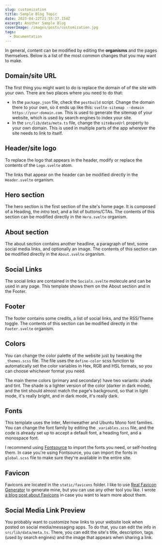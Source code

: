 ```yaml
---
slug: customization
title: Sample Blog Topic
date: 2023-04-22T21:55:27.154Z
excerpt: Another Sample Blog
coverImage: /images/posts/customization.jpg
tags:
  - Documentation
---
```


In general, content can be modified by editing the **organisms** and the pages themselves. Below is a list of the most common changes that you may want to make.

## Domain/site URL

The first thing you might want to do is replace the domain of of the site with your own. There are two places where you need to do that:

- In the `package.json` file, check the `postbuild` script. Change the domain there to your own, so it ends up like this: `svelte-sitemap --domain https://your-domain.com`. This is used to generate the sitemap of your website, which is used by search engines to index your site.
- In the `src/lib/data/meta.ts` file, change the `siteBaseUrl` property to your own domain. This is used in multiple parts of the app wherever the site needs to link to itself.

## Header/site logo

To replace the logo that appears in the header, modify or replace the contents of the `Logo.svelte` atom.

The links that appear on the header can be modified directly in the `Header.svelte` organism.

## Hero section

The hero section is the first section of the site's home page. It is composed of a Heading, the _intro_ text, and a list of buttons/CTAs. The contents of this section can be modified directly in the `Hero.svelte` organism.

## About section

The about section contains another headline, a paragraph of text, some social media links, and optionally an image. The contents of this section can be modified directly in the `About.svelte` organism.

## Social Links

The social links are contained in the `Socials.svelte` molecule and can be used in any page. This template shows them on the About section and in the Footer.

## Footer

The footer contains some credits, a list of social links, and the RSS/Theme toggle. The contents of this section can be modified directly in the `Footer.svelte` organism.

## Colors

You can change the color palette of the website just by tweaking the `_themes.scss` file. The file uses the `define-color` scss function to automatically set the color variables in Hex, RGB and HSL formats, so you can choose whichever format you need.

The main theme colors (primary and secondary) have two variants: shade and tint. The shade is a lighter version of the color (darker in dark mode), and the tint should almost match the page's background, so that in light mode, it's really bright, and in dark mode, it's really dark.

## Fonts

This template uses the Inter, Merriweather and Ubuntu Mono font families. You can change the font family by editing the `_variables.scss` file, and the code is already set up to accept a default font, a heading font, and a monospace font.

I recommend using [Fontsource](https://fontsource.org/) to import the fonts you need, or self-hosting them. In case you're using Fontsource, you can import the fonts in `global.scss` file to make sure they're available in the entire site.

## Favicon

Favicons are located in the `static/favicons` folder. I like to use [Real Favicon Generator](https://realfavicongenerator.net) to generate mine, but you can use any other tool you like. I wrote [a blog post about Favicons](https://fantinel.dev/fixing-favicons) in case you want to learn more about them.

## Social Media Link Preview

You probably want to customize how links to your website look when posted on social media/messaging apps. To do that, you can edit the info in `src/lib/data/meta.ts`. There, you can edit the site's title, description, tags (used by search engines) and the image that appears when sharing a link.